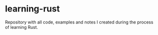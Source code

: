 # learning-rust

Repository with all code, examples and notes I created during the process of learning Rust.
